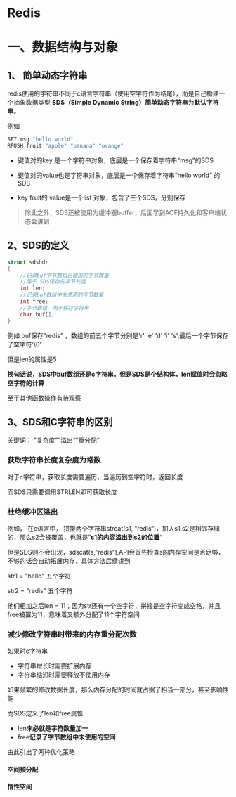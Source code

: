 # Redis

# 一、数据结构与对象

## 1、 简单动态字符串

redis使用的字符串不同于c语言字符串（使用空字符作为结尾），而是自己构建一个抽象数据类型 **SDS（Simple Dynamic String）简单动态字符串**为**默认字符串**。

例如

~~~c
SET msg "hello world"
RPUSH fruit "apple" "banana" "orange"
~~~

- 键值对的key 是一个字符串对象，底层是一个保存着字符串“msg”的SDS
- 键值对的value也是字符串对象，底层是一个保存着字符串“hello world” 的SDS

- key fruit的 value是一个list 对象，包含了三个SDS，分别保存

> 除此之外，SDS还被使用为缓冲器buffer，后面学到AOF持久化和客户端状态会讲到



## 2、SDS的定义

```c
struct sdshdr
{
    //记录buf字节数组已使用的字节数量
    //等于 SDS保存的字节长度
    int len;
    //记录buf数组中未使用的字节数量
    int free;
    //字节数组，用于保存字符串
    char buf[];
}

```

例如 buf保存“redis” ，数组的前五个字节分别是'r' 'e' 'd' 'i' 's',最后一个字节保存了空字符‘\0’

但是len的属性是5

**换句话说，SDS中buf数组还是c字符串，但是SDS是个结构体，len赋值时会忽略空字符的计算**

至于其他函数操作有待观察

## 3、SDS和C字符串的区别

关键词： "复杂度"”溢出“”重分配“

### 获取字符串长度复杂度为常数

对于c字符串，获取长度需要遍历，当遍历到空字符时，返回长度

而SDS只需要调用STRLEN即可获取长度

### 杜绝缓冲区溢出

例如， 在c语言中， 拼接两个字符串strcat(s1, ”redis“)，加入s1,s2是相邻存储的，那么s2会被覆盖，也就是”**s1的内容溢出到s2的位置**“

但是SDS则不会出现，sdscat(s,"redis"),API会首先检查s的内存空间是否足够，不够的话会自动拓展内存，具体方法后续讲到

str1 = "hello"   五个字符

str2 = "redis" 五个字符

他们相加之后len = 11；因为str还有一个空字符，拼接是空字符变成空格，并且free被置为11，意味着又额外分配了11个字符空间

### 减少修改字符串时带来的内存重分配次数

如果时c字符串

- 字符串增长时需要扩展内存
- 字符串缩短时需要释放不使用内存

如果频繁的修改数据长度，那么内存分配的时间就占据了相当一部分，甚至影响性能

而SDS定义了len和free属性

- len**未必就是字符数量加一**
- free**记录了字节数组中未使用的空间**

由此引出了两种优化策略

#### 空间预分配



#### 惰性空间








































